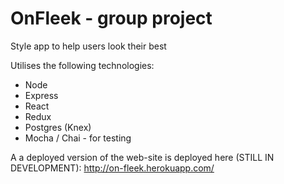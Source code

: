 # OnFleek - group project
Style app to help users look their best 

Utilises the following technologies:
- Node
- Express
- React
- Redux
- Postgres (Knex)
- Mocha / Chai - for testing

A a deployed version of the web-site is deployed here (STILL IN DEVELOPMENT):
http://on-fleek.herokuapp.com/

